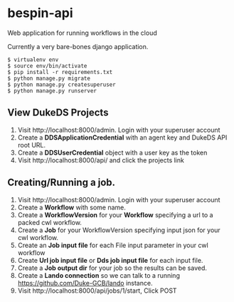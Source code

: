 # bespin-api
Web application for running workflows in the cloud

Currently a very bare-bones django application.

    $ virtualenv env
    $ source env/bin/activate
    $ pip install -r requirements.txt
    $ python manage.py migrate
    $ python manage.py createsuperuser
    $ python manage.py runserver

## View DukeDS Projects

1. Visit http://localhost:8000/admin. Login with your superuser account
2. Create a __DDSApplicationCredential__ with an agent key and DukeDS API root URL.
3. Create a __DDSUserCredential__ object with a user key as the token
4. Visit http://localhost:8000/api/ and click the projects link

## Creating/Running a job.
1. Visit http://localhost:8000/admin. Login with your superuser account
2. Create a __Workflow__ with some name.
3. Create a __WorkflowVersion__ for your __Workflow__ specifying a url to a packed cwl workflow.
4. Create a __Job__ for your WorkflowVersion specifying input json for your cwl workflow.
5. Create an __Job input file__ for each File input parameter in your cwl workflow
6. Create __Url job input file__ or __Dds job input file__ for each input file.
7. Create a __Job output dir__ for your job so the results can be saved.
8. Create a __Lando connection__ so we can talk to a running https://github.com/Duke-GCB/lando instance.
9. Visit http://localhost:8000/api/jobs/1/start, Click POST
